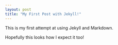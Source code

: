 ```yaml
---
layout: post
title: "My First Post with Jekyll!"
---
```

This is my first attempt at using Jekyll and Markdown.

Hopefully this looks how I expect it too!
